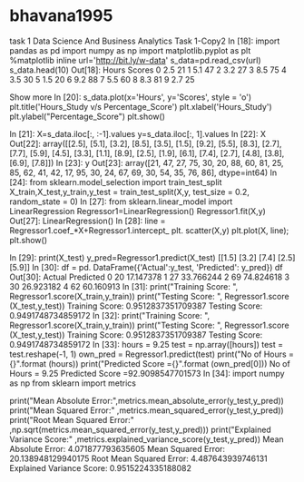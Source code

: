 # bhavana1995
task 1
Data Science And Business Analytics Task 1-Copy2
In [18]:
import pandas as pd
import numpy as np
import matplotlib.pyplot as plt
%matplotlib inline
url='http://bit.ly/w-data'
s_data=pd.read_csv(url)
s_data.head(10)
Out[18]:
Hours	Scores
0	2.5	21
1	5.1	47
2	3.2	27
3	8.5	75
4	3.5	30
5	1.5	20
6	9.2	88
7	5.5	60
8	8.3	81
9	2.7	25

Show more
In [20]:
s_data.plot(x='Hours', y='Scores', style = 'o') 
plt.title('Hours_Study v/s Percentage_Score') 
plt.xlabel('Hours_Study') 
plt.ylabel("Percentage_Score") 
plt.show()

In [21]:
X=s_data.iloc[:, :-1].values 
y=s_data.iloc[:, 1].values
In [22]:
X
Out[22]:
array([[2.5],
       [5.1],
       [3.2],
       [8.5],
       [3.5],
       [1.5],
       [9.2],
       [5.5],
       [8.3],
       [2.7],
       [7.7],
       [5.9],
       [4.5],
       [3.3],
       [1.1],
       [8.9],
       [2.5],
       [1.9],
       [6.1],
       [7.4],
       [2.7],
       [4.8],
       [3.8],
       [6.9],
       [7.8]])
In [23]:
y
Out[23]:
array([21, 47, 27, 75, 30, 20, 88, 60, 81, 25, 85, 62, 41, 42, 17, 95, 30,
       24, 67, 69, 30, 54, 35, 76, 86], dtype=int64)
In [24]:
from sklearn.model_selection import train_test_split 
X_train,X_test,y_train,y_test = train_test_split(X,y, test_size = 0.2, random_state = 0)
In [27]:
from sklearn.linear_model import LinearRegression
Regressor1=LinearRegression()
Regressor1.fit(X,y)
Out[27]:
LinearRegression()
In [28]:
line = Regressor1.coef_*X+Regressor1.intercept_
plt. scatter(X,y)
plt.plot(X, line);
plt.show()

In [29]:
print(X_test)
y_pred=Regressor1.predict(X_test)
[[1.5]
 [3.2]
 [7.4]
 [2.5]
 [5.9]]
In [30]:
df = pd. DataFrame({'Actual':y_test, 'Predicted': y_pred})
df
Out[30]:
Actual	Predicted
0	20	17.147378
1	27	33.766244
2	69	74.824618
3	30	26.923182
4	62	60.160913
In [31]:
print("Training Score: ", Regressor1.score(X_train,y_train)) 
print("Testing Score: ", Regressor1.score (X_test,y_test))
Training Score:  0.9512837351709387
Testing Score:  0.9491748734859172
In [32]:
print("Training Score: ", Regressor1.score(X_train,y_train)) 
print("Testing Score: ", Regressor1.score (X_test,y_test))
Training Score:  0.9512837351709387
Testing Score:  0.9491748734859172
In [33]:
hours = 9.25
test = np.array([hours])
test = test.reshape(-1, 1) 
own_pred = Regressor1.predict(test)
print("No of Hours = {}".format (hours))
print("Predicted Score ={}".format (own_pred[0]))
No of Hours = 9.25
Predicted Score =92.9098547701573
In [34]:
import numpy as np 
from sklearn import metrics

print("Mean Absolute Error:",metrics.mean_absolute_error(y_test,y_pred)) 
print("Mean Squared Error:" ,metrics.mean_squared_error(y_test,y_pred))
print("Root Mean Squared Error:" ,np.sqrt(metrics.mean_squared_error(y_test,y_pred)))
print("Explained Variance Score:" ,metrics.explained_variance_score(y_test,y_pred))
Mean Absolute Error: 4.071877793635605
Mean Squared Error: 20.138948129940175
Root Mean Squared Error: 4.487643939746131
Explained Variance Score: 0.9515224335188082
